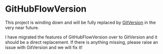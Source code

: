 GitHubFlowVersion
=================

This project is winding down and will be fully replaced by [GitVersion](https://github.com/Particular/GitVersion) in the very near future.

I have migrated the features of GitHubFlowVersion over to GitVersion and it should be a direct replacement. If there is anything missing, please raise an issue with GitVersion and we will fix it!
